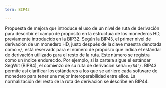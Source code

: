```yaml
---
term: BIP43

---
```

Propuesta de mejora que introduce el uso de un nivel de ruta de derivación para describir el campo de propósito en la estructura de los monederos HD, previamente introducido en la BIP32. Según la BIP43, el primer nivel de derivación de un monedero HD, justo después de la clave maestra denotada como `m/`, está reservado para el número de propósito que indica el estándar de derivación utilizado para el resto de la ruta. Este número se registra como un índice endurecido. Por ejemplo, si la cartera sigue el estándar SegWit (BIP84), el comienzo de su ruta de derivación sería: `m/84'/`. BIP43 permite así clarificar los estándares a los que se adhiere cada software de monedero para tener una mejor interoperabilidad entre ellos. La normalización del resto de la ruta de derivación se describe en BIP44.